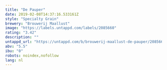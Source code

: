 ```yaml
---
title: "De Pauper"
date: 2019-02-08T14:37:16.533161Z
style: "Specialty Grain"
brewery: "Brouwerij Maallust"
image: "https://labels.untappd.com/labels/2085660"
rating: "3.42"
description: ""
untappd_url: "https://untappd.com/b/brouwerij-maallust-de-pauper/2085660"
abv: "5.5"
ibu: "0"
robots: noindex,nofollow
lang: nl
---
```

